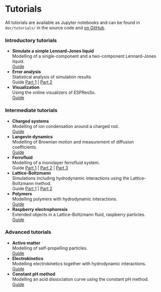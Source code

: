 # Tutorials

All tutorials are available as Jupyter notebooks and can be found in `doc/tutorials/` in the
source code and [on GitHub](https://github.com/espressomd/espresso/tree/python/doc/tutorials).


### Introductory tutorials

* **Simulate a simple Lennard-Jones liquid**  
  Modelling of a single-component and a two-component Lennard-Jones liquid.  
  [Guide](tutorials4.2.2/lennard_jones/lennard_jones.html)
* **Error analysis**  
  Statistical analysis of simulation results  
  Guide
  [Part 1](tutorials4.2.2/error_analysis/error_analysis_part1.html) |
  [Part 2](tutorials4.2.2/error_analysis/error_analysis_part2.html)
* **Visualization**  
  Using the online visualizers of ESPResSo.  
  [Guide](tutorials4.2.2/visualization/visualization.html)

### Intermediate tutorials

* **Charged systems**  
  Modelling of ion condensation around a charged rod.  
  [Guide](tutorials4.2.2/charged_system/charged_system.html)
* **Langevin dynamics**  
  Modelling of Brownian motion and measurement of diffusion coefficients.  
  [Guide](tutorials4.2.2/langevin_dynamics/langevin_dynamics.html)
* **Ferrofluid**  
  Modelling of a monolayer ferrofluid system.  
  Guide
  [Part 1](tutorials4.2.2/ferrofluid/ferrofluid_part1.html) |
  [Part 2](tutorials4.2.2/ferrofluid/ferrofluid_part2.html) |
  [Part 3](tutorials4.2.2/ferrofluid/ferrofluid_part3.html)
* **Lattice-Boltzmann**  
  Simulations including hydrodynamic interactions using the Lattice-Boltzmann method.  
  Guide
  [Part 1](tutorials4.2.2/lattice_boltzmann/lattice_boltzmann_theory.html) |
  [Part 2](tutorials4.2.2/lattice_boltzmann/lattice_boltzmann_poiseuille_flow.html)
* **Polymers**  
  Modelling polymers with hydrodynamic interactions.  
  [Guide](tutorials4.2.2/polymers/polymers.html)
* **Raspberry electrophoresis**  
  Extended objects in a Lattice-Boltzmann fluid, raspberry particles.  
  [Guide](tutorials4.2.2/raspberry_electrophoresis/raspberry_electrophoresis.html)

### Advanced tutorials

* **Active matter**  
  Modelling of self-propelling particles.  
  [Guide](tutorials4.2.2/active_matter/active_matter.html)
* **Electrokinetics**  
  Modelling electrokinetics together with hydrodynamic interactions.  
  [Guide](tutorials4.2.2/electrokinetics/electrokinetics.html)
* **Constant pH method**  
  Modelling an acid dissociation curve using the constant pH method.  
  [Guide](tutorials4.2.2/constant_pH/constant_pH.html)

